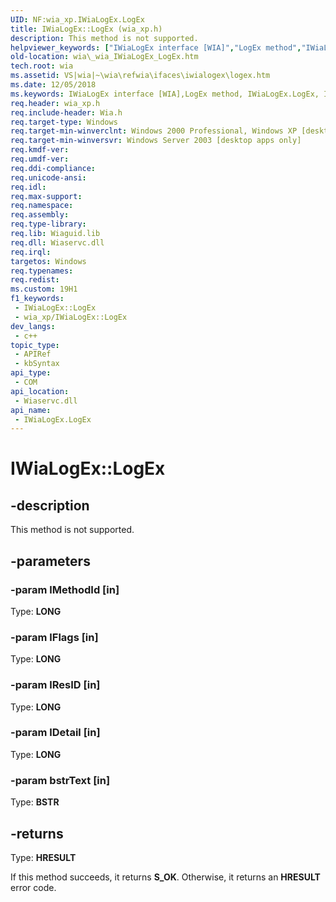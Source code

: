 ```yaml
---
UID: NF:wia_xp.IWiaLogEx.LogEx
title: IWiaLogEx::LogEx (wia_xp.h)
description: This method is not supported.
helpviewer_keywords: ["IWiaLogEx interface [WIA]","LogEx method","IWiaLogEx.LogEx","IWiaLogEx::LogEx","LogEx","LogEx method [WIA]","LogEx method [WIA]","IWiaLogEx interface","_wia_IWiaLogEx_LogEx","wia._wia_IWiaLogEx_LogEx","wia_xp/IWiaLogEx::LogEx"]
old-location: wia\_wia_IWiaLogEx_LogEx.htm
tech.root: wia
ms.assetid: VS|wia|~\wia\refwia\ifaces\iwialogex\logex.htm
ms.date: 12/05/2018
ms.keywords: IWiaLogEx interface [WIA],LogEx method, IWiaLogEx.LogEx, IWiaLogEx::LogEx, LogEx, LogEx method [WIA], LogEx method [WIA],IWiaLogEx interface, _wia_IWiaLogEx_LogEx, wia._wia_IWiaLogEx_LogEx, wia_xp/IWiaLogEx::LogEx
req.header: wia_xp.h
req.include-header: Wia.h
req.target-type: Windows
req.target-min-winverclnt: Windows 2000 Professional, Windows XP [desktop apps only]
req.target-min-winversvr: Windows Server 2003 [desktop apps only]
req.kmdf-ver: 
req.umdf-ver: 
req.ddi-compliance: 
req.unicode-ansi: 
req.idl: 
req.max-support: 
req.namespace: 
req.assembly: 
req.type-library: 
req.lib: Wiaguid.lib
req.dll: Wiaservc.dll
req.irql: 
targetos: Windows
req.typenames: 
req.redist: 
ms.custom: 19H1
f1_keywords:
 - IWiaLogEx::LogEx
 - wia_xp/IWiaLogEx::LogEx
dev_langs:
 - c++
topic_type:
 - APIRef
 - kbSyntax
api_type:
 - COM
api_location:
 - Wiaservc.dll
api_name:
 - IWiaLogEx.LogEx
---
```


# IWiaLogEx::LogEx


## -description

This method is not supported.

## -parameters

### -param lMethodId [in]

Type: <b>LONG</b>

### -param lFlags [in]

Type: <b>LONG</b>

### -param lResID [in]

Type: <b>LONG</b>

### -param lDetail [in]

Type: <b>LONG</b>

### -param bstrText [in]

Type: <b>BSTR</b>

## -returns

Type: <b>HRESULT</b>

If this method succeeds, it returns <b>S_OK</b>. Otherwise, it returns an <b>HRESULT</b> error code.

